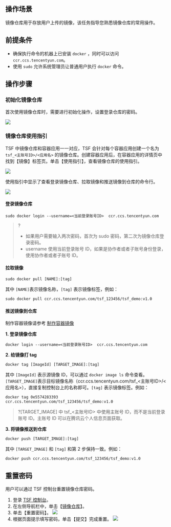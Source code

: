 ## 操作场景

镜像仓库用于存放用户上传的镜像，该任务指导您熟悉镜像仓库的常用操作。

## 前提条件

- 确保执行命令的机器上已安装 `docker` ，同时可以访问 `ccr.ccs.tencentyun.com`。
- 使用 `sudo` 允许系统管理员让普通用户执行 `docker` 命令。

## 操作步骤

### 初始化镜像仓库

首次使用镜像仓库时，需要进行初始化操作，设置登录仓库的密码。

![](https://main.qcloudimg.com/raw/464e16a2db8c976784a226aa031b1c56.png)

### 镜像仓库使用指引

TSF 中镜像仓库和容器应用一一对应，TSF 会针对每个容器应用创建一个名为 `tsf_<主账号ID>/<应用名>` 的镜像仓库。创建容器应用后，在容器应用的详情页中找到【镜像】标签页。单击【使用指引】，查看镜像仓库的使用指引。

![](https://main.qcloudimg.com/raw/a0653efcf8ee48405731ae02d21e67d3.png)

使用指引中显示了查看登录镜像仓库、拉取镜像和推送镜像到仓库的命令行。

![](https://main.qcloudimg.com/raw/78843a69149158af88be1532f09f1c70.png)

#### 登录镜像仓库

```
sudo docker login --username=<当前登录账号ID>  ccr.ccs.tencentyun.com
```

>?
>- 如果用户需要输入两次密码，首次为 sudo 密码，第二次为镜像仓库登录密码。
>- username 使用当前登录账号 ID，如果是协作者或者子账号身份登录，使用协作者或者子账号 ID。

#### 拉取镜像

```
sudo docker pull [NAME]:[tag]
```

其中 `[NAME]`表示镜像名称，`[tag]` 表示镜像标签，例如：

```
sudo docker pull ccr.ccs.tencentyun.com/tsf_123456/tsf_demo:v1.0
```

#### 推送镜像到仓库

制作容器镜像请参考 [制作容器镜像](https://cloud.tencent.com/document/product/649/17007)

**1. 登录镜像仓库**

```
docker login --username=<当前登录账号ID>  ccr.ccs.tencentyun.com
```

**2. 给镜像打 tag**

```
docker tag [ImageId] [TARGET_IMAGE]:[tag]
```

其中 `[ImageId]` 表示源镜像 ID，可以通过 `docker image ls` 命令查看。`[TARGET_IMAGE]`表示目标镜像名称（ccr.ccs.tencentyun.com/tsf_<主账号ID>/<应用名>），直接复制控制台上的名称即可。`[tag]` 表示镜像标签。例如：

```
docker tag 0e5574283393 ccr.ccs.tencentyun.com/tsf_123456/tsf_demo:v1.0
```

>?[TARGET_IMAGE] 中 tsf_<主账号ID> 中使用主账号 ID，而不是当前登录账号 ID。主账号 ID 可以在腾讯云个人信息页面获取。

**3. 将镜像推送到仓库**

```
docker push [TARGET_IMAGE]:[tag]
```

其中 `[TARGET_IMAGE]` 和 `[tag]` 和第 2 步保持一致。例如：

```
docker push ccr.ccs.tencentyun.com/tsf_123456/tsf_demo:v1.0
```

## 重置密码

用户可以通过 TSF 控制台重置镜像仓库密码。

1. 登录 [TSF 控制台](https://console.cloud.tencent.com/tsf/index)。
2. 在左侧导航栏中，单击【[镜像仓库](https://console.cloud.tencent.com/tsf/image)】。
3. 单击【重置密码】。
   ![](https://main.qcloudimg.com/raw/bbacc6d2511fef061a7b195e2c7bffbe.png)
4. 根据页面提示填写密码，单击【提交】完成重置。
   ![](https://main.qcloudimg.com/raw/9d2edf325649cfdf3386d84fb73cbb77.png)

